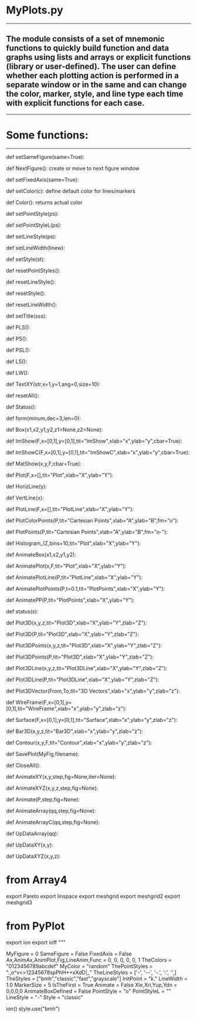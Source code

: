 # MyPlots.py
---
The module consists of a set of mnemonic functions to quickly build function and data graphs using lists and arrays or explicit functions (library or user-defined).
The user can define whether each plotting action is performed in a separate window or in the same and can change the color, marker, style, and line type each time with explicit functions for each case.
--
---
# Some functions:
---

def setSameFigure(same=True):

def NextFigure():  create or move to next figure window

def setFixedAxis(same=True):

def setColor(c):  define default color for lines/markers

def Color():  returns actual color

def setPointStyle(ps):

def setPointStyleL(ps):

def setLineStyle(ps):

def setLineWidth(linew):

def setStyle(st):

def resetPointStyles():

def resetLineStyle():

def resetStyle():

def resetLineWidth():

def setTitle(sss):

def PLS():

def PS():

def PSL():

def LS():

def LW():

def TextXY(str,x=1,y=1,ang=0,size=10):

def resetAll():

def Status():

def form(minum,dec=3,len=0):

def Box(x1,x2,y1,y2,z1=None,z2=None):

def ImShow(F,x=[0,1],y=[0,1],tit="ImShow",xlab="x",ylab="y",cbar=True):

def ImShowC(F,x=[0,1],y=[0,1],tit="ImShowC",xlab="x",ylab="y",cbar=True):

def MatShow(x,y,F,cbar=True):

def Plot(F,x=[],tit="Plot",xlab="X",ylab="Y"):

def HorizLine(y):

def VertLine(x):

def PlotLine(F,x=[],tit="PlotLine",xlab="X",ylab="Y"):

def PlotColorPoints(P,tit="Cartesian Points",xlab="A",ylab="B",fm="o"):

def PlotPoints(P,tit="Cartesian Points",xlab="A",ylab="B",fm="o-"):

def Histogram_(Z,bins=10,tit="Plot",xlab="X",ylab="Y"):

def AnimateBox(x1,x2,y1,y2):

def AnimatePlot(x,F,tit="Plot",xlab="X",ylab="Y"):

def AnimatePlotLine(P,tit="PlotLine",xlab="X",ylab="Y"):

def AnimatePlotPoints(P,t=0.1,tit="PlotPoints",xlab="X",ylab="Y"):

def AnimatePP(P,tit="PlotPoints",xlab="X",ylab="Y"):

def status(s):

def Plot3D(x,y,z,tit="Plot3D",xlab="X",ylab="Y",zlab="Z"):

def Plot3D(P,tit="Plot3D",xlab="X",ylab="Y",zlab="Z"):

def Plot3DPoints(x,y,z,tit="Plot3D",xlab="X",ylab="Y",zlab="Z"):

def Plot3DPoints(P,tit="Plot3D",xlab="X",ylab="Y",zlab="Z"):

def Plot3DLine(x,y,z,tit="Plot3DLine",xlab="X",ylab="Y",zlab="Z"):

def Plot3DLine(P,tit="Plot3DLine",xlab="X",ylab="Y",zlab="Z"):

def Plot3DVector(From,To,tit="3D Vectors",xlab="x",ylab="y",zlab="z"):

def WireFrame(F,x=[0,1],y=[0,1],tit="WireFrame",xlab="x",ylab="y",zlab="z"):

def Surface(F,x=[0,1],y=[0,1],tit="Surface",xlab="x",ylab="y",zlab="z"):

def Bar3D(x,y,z,tit="Bar3D",xlab="x",ylab="y",zlab="z"):

def Contour(x,y,F,tit="Contour",xlab="x",ylab="y",zlab="z"):

def SavePlot(MyFig,filename):

def CloseAll():

def AnimateXY(x,y,step,fig=None,iter=None):
   
def AnimateXYZ(x,y,z,step,fig=None):

def Animate(P,step,fig=None):

def AnimateArray(qq,step,fig=None):
   
def AnimateArrayC(qq,step,fig=None):
   
def UpDataArray(qq):

def UpDataXY(x,y):

def UpDataXYZ(x,y,z):

   # from Array4
   export Pareto
   export linspace
   export meshgrid
   export meshgrid2
   export meshgrid3

   # from PyPlot
   export ion
   export ioff
"""

MyFigure = 0
SameFigure = False
FixedAxis = False
Ax,AnimAx,AnimPlot,Fig,LineAnim,Func = 0, 0, 0, 0, 0, 1
TheColors = "0123456789abcdef"
MyColor = "random"
ThePointStyles = ".,o^v<>12345678spPhH*+xXdD|_"
TheLineStyles = ['-', '--', '-.', ':', '',]
TheStyles = ["bmh","classic","fast","grayscale"]
InitPoint = "k."
LineWidth = 1.0
MarkerSize = 5 
IsTheFirst = True
Animate = False
Xle,Xri,Yup,Ydn = 0,0,0,0
AnimateBoxDefined = False
PointStyle = "o"
PointStyleL = ""
LineStyle = "-"
Style = "classic"

ion()
style.use("bmh")
